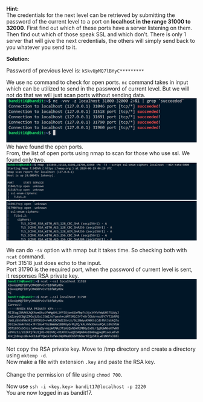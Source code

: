 **Hint:**<br>
The credentials for the next level can be retrieved by submitting the password of the current level to a port on **localhost in the range 31000 to 32000**. First find out which of these ports have a server listening on them. Then find out which of those speak SSL and which don’t. There is only 1 server that will give the next credentials, the others will simply send back to you whatever you send to it.

**Solution:**<br>

Password of previous level is: ```kSkvUpMQ7lBYyC*********```<br>

We use nc command to check for open ports. ```nc``` command takes in input which can be utilized to send in the password of current level. But we will not do that we will just scan ports without sending data.
![alt text](image.png)
We have found the open ports.<br>
From, the list of open ports using nmap to scan for those who use ssl. We found only two.
![alt text](image-1.png)
![alt text](image-2.png)

We can do ```-sV``` option with nmap but it takes time. So checking both with ```ncat``` command.
<br>Port 31518 just does echo to the input.
<br>Port 31790 is the required port, when the password of current level is sent, it responses RSA private key. 
![alt text](image-3.png)

Not copy the RSA private key.
Move to /tmp directory and create a directory using ```mktemp -d```.<br>
Now make a file with extension ```.key``` and paste the RSA key.<br>\
Change the permission of file using ```chmod 700```.


Now use ```ssh -i <key.key> bandit17@localhost -p 2220```<br>
You are now logged in as bandit17.
